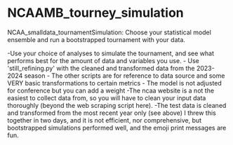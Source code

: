 # NCAAMB_tourney_simulation
NCAA_smalldata_tournamentSimulation: Choose your statistical model ensemble and run a bootstrapped tournament with your data.


-Use your choice of analyses to simulate the tournament, and see what performs best for the amount of data and variables you use. 
    - Use 'still_refining.py' with the cleaned and transformed data from the 2023-2024 season
    - The other scripts are for reference to data source and some VERY basic transformations to certain metrics
    - The model is not adjusted for conference but you can add a weight
-The ncaa website is a not the easiest to collect data from, so you will have to clean your input data thoroughly (beyond the web scraping script here).
-The test data is cleaned and transformed from the most recent year only (see above)
I threw this together in two days, and it is not efficient, nor comprehensive, but bootstrapped simulations performed well, and the emoji print messages are fun.

